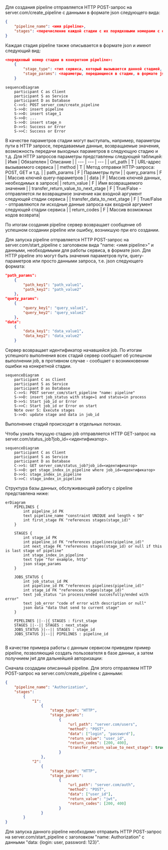 Для создания pipeline отправляется HTTP POST-запрос на server.com/create_pipeline с данными в формате json следующего вида:
```json
{
    "pipeline_name": <имя pipeline>,
    "stages": <перечисление каждой стадии с их порядковыми номерами с описанием каждой из них в формате json>
}
```

Каждая стадия pipeline также описывается в формате json и имеют следующий вид:
```json
<порядковый номер стадии в конкретном pipeline>:
    {
        "stage_type": <тип сервиса, который вызывается данной стадией, например, http. Возможные варианты типов описаны ниже>,
        "stage_params": <параметры, передающиеся в стадию, в формате json>
    }
```

```mermaid
sequenceDiagram
    participant C as Client
    participant S as Service
    participant D as Database
    C->>S: POST server_com/create_pipeline
    S->>D: insert pipeline
    S->>D: insert stage_1
    S->>D: ...
    S->>D: insert stage_n
    D->>S: Success or Error
    S->>C: Success or Error
```

В качестве параметров стадии могут выступать, например, параметры пути в HTTP запросе, передаваемые данные, возвращаемые значения, возможность передачи выходных параметров в следующую стадию и т.д. Для HTTP запросов параметры представлены следующей таблицей:
| Имя | Обязателен | Описание |
| --- | --- | --- |
| url_path | T | URL-адрес вызываемого сервиса |
| method | T | Метод отправки HTTP-запроса: POST, GET и т.д. |
| path_params | F | Параметры пути |
| query_params | F | Массив ключей query-параметров |
| data | F | Массив ключей данных, необходимых в запросе|
| return_value | F | Имя возвращаемого значения |
| transfer_return_value_to_next_stage | F | True/False - отправляется ли возвращемое значение как входной аргумент следующей стадии сервиса |
| transfer_data_to_next_stage | F | True/False - отправляются ли исходные данные запроса как входной аргумент следующей стадии сервиса |
| return_codes | F | Массив возможных кодов возврата|

По итогам создания pipeline сервер возвращает сообщение об успешном создании pipeline или ошибку, возникшую при его создании.

Для запуска pipeline отправляется HTTP POST-запрос на server.com/start_pipeline с заголовком вида "name: <имя pipeline>" и данными, необходимыми для работы сервиса, в формате json. Для HTTP pipeline это могут быть значения параметров пути, query-параметров или просто данными запроса, т.е. json следующего формата:
```json
"path_params":
    {
        "path_key1": "path_value1",
        "path_key2": "path_value2"
    },
"quety_params":
    {
        "query_key1": "query_value1",
        "query_key2": "query_value2"
    },
"data":
    {
        "data_key1": "data_value1",
        "data_key2": "data_value2"
    }
```

Сервер возвращает идентификатор начавшейся job. По итогам успешного выполнения всех стадий сервер сообщает об успешном выполнении job, в противном случае - сообщает о возникновении ошибки на конкретной стадии.

```mermaid
sequenceDiagram
    participant C as Client
    participant S as Service
    participant D as Database
    C->>S: POST server_com/start_pipeline "name: pipeline"
    S->>D: insert job_status with stage=1 and status=in process
    D->>S: Start job_id or Error
    S->>C: Start job_id or Error on start
    Note over S: Execute stages
    S->>D: update stage and data in job_id
```

Выполнение стадий происходит в отдельных потоках.

Чтобы узнать текущую стадию job отправляется HTTP GET-запрос на server.com/status_job?job_id=<идентификатор>.

```mermaid
sequenceDiagram
    participant C as Client
    participant S as Service
    participant D as Database
    C->>S: GET server_com/status_job?job_id=<идентификатор>
    S->>D: get stage_index_in_pipeline where job_id=<идентификатор>
    D->>S: stage_index_in_pipeline
    S->>C: stage_index_in_pipeline
```

Структура базы данных, обслуживающей работу с pipeline представлена ниже:

```mermaid
erDiagram
    PIPELINES {
        int pipeline_id PK
        text pipeline_name "constraint UNIQUE and length < 50"
        int first_stage FK "references stages(stage_id)"
    }
    
    STAGES {
        int stage_id PK
        int pipeline_id FK "references pipelines(pipeline_id)"
        int next_stage FK "references stages(stage_id) or null if this is last stage of pipeline"
        int stage_index_in_pipeline
        text type "for example, http"
        json stage_params 
    }

    JOBS_STATUS {
        int job_status_id PK
        int pipeline_id FK "references pipelines(pipeline_id)"
        int stage_id FK "references stages(stage_id)"
        text job_status "in process/ended succesfully/ended with error"
        text job_error "code of error with description or null"
        json data "data that send to current stage"
    }

    PIPELINES ||--|{ STAGES : first_stage
    STAGES ||--|| STAGES : next_stage
    JOBS_STATUS }|--|| STAGES : stage_id
    JOBS_STATUS }|--|| PIPELINES : pipeline_id
    
```
В качестве примера работы с данным сервисом приведем пример pipeline, позволяющий создать пользователя в базе данных, а затем получнием jwt для дальнейшей авторизации:

Сначала создадим описанный pipeline. Для этого отправляем HTTP POST-запрос на server.com/create_pipeline с данными:
```json
{
    "pipeline_name": "Authorization",
    "stages": 
        {
            "1":
                {
                    "stage_type": "HTTP",
                    "stage_params": 
                        {
                            "url_path": "server.com/users",
                            "method": "POST",
                            "data": ["login", "password"],
                            "return_value": "user_id",
                            "return_codes": [200, 400],
                            "transfer_return_value_to_next_stage": true
                        }
                },
            "2":
                {
                    "stage_type": "HTTP",
                    "stage_params": 
                        {
                            "url_path": "server.com/auth",
                            "method": "POST",
                            "data": ["user_id"],
                            "return_value": "jwt",
                            "return_codes": [200, 400]
                        }
                }
        }
}
```

Для запуска данного pipeline необходимо отправить HTTP POST-запрос на server.com/start_pipeline с заголовком "name: Authorization" с данными "data: {login: user, password: 123}".
